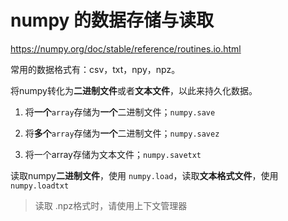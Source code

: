 # numpy 的数据存储与读取

https://numpy.org/doc/stable/reference/routines.io.html

常用的数据格式有：csv，txt，npy，npz。

将numpy转化为**二进制文件**或者**文本文件**，以此来持久化数据。

1. 将**一个**`array`存储为**一个**二进制文件；`numpy.save`

2. 将**多个**`array`存储为**一个**二进制文件；`numpy.savez`

3. 将一个array存储为文本文件；`numpy.savetxt`


读取numpy**二进制文件**，使用 `numpy.load`，读取**文本格式文件**，使用`numpy.loadtxt`
> 读取 .npz格式时，请使用上下文管理器

   

